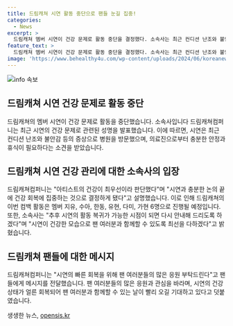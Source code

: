 ```yaml
---
title: 드림캐쳐 시연 활동 중단으로 팬들 눈길 집중!
categories:
  - News
excerpt: >
  드림캐쳐 멤버 시연이 건강 문제로 활동 중단을 결정했다. 소속사는 최근 컨디션 난조와 불안감 등으로 병원을 방문한 후, 충분한 휴식과 안정이 필요하다는 소견을 받았다고 전했다. 드림캐쳐는 이에 따라 이번 컴백 활동은 6인조로 진행되며, 시연의 빠른 회복을 위해 팬들의 많은 응원을 부탁드린다고 덧붙였다. 팬들의 기다림 속에 그녀의 건강한 모습으로 함께할 수 있기를 기대한다.
feature_text: >
  드림캐쳐 멤버 시연이 건강 문제로 활동 중단을 결정했다. 소속사는 최근 컨디션 난조와 불안감 등으로 병원을 방문한 후, 충분한 휴식과 안정이 필요하다는 소견을 받았다고 전했다. 드림캐쳐는 이에 따라 이번 컴백 활동은 6인조로 진행되며, 시연의 빠른 회복을 위해 팬들의 많은 응원을 부탁드린다고 덧붙였다. 팬들의 기다림 속에 그녀의 건강한 모습으로 함께할 수 있기를 기대한다.
image: 'https://www.behealthy4u.com/wp-content/uploads/2024/06/koreanews.jpg'
---
```


<p><img src="https://www.behealthy4u.com/wp-content/uploads/2024/06/koreanews.jpg" alt="info 속보" /></p>

<h2 data-ke-size="size26">드림캐쳐 시연 건강 문제로 활동 중단</h2>

<p data-ke-size="size16">드림캐쳐의 멤버 시연이 건강 문제로 활동을 중단했습니다. 소속사입니다 드림캐쳐컴퍼니는 최근 시연의 건강 문제로 관련된 성명을 발표했습니다. 이에 따르면, 시연은 최근 컨디션 난조와 불안감 등의 증상으로 병원을 방문했으며, 의료진으로부터 충분한 안정과 휴식이 필요하다는 소견을 받았습니다.</p>

<h2 data-ke-size="size26">드림캐쳐 시연 건강 관리에 대한 소속사의 입장</h2>

<p data-ke-size="size16">드림캐쳐컴퍼니는 "아티스트의 건강이 최우선이라 판단했다"며 "시연과 충분한 논의 끝에 건강 회복에 집중하는 것으로 결정하게 됐다"고 설명했습니다. 이로 인해 드림캐쳐의 이번 컴백 활동은 멤버 지유, 수아, 한동, 유현, 다미, 가현 6명으로 진행될 예정입니다. 또한, 소속사는 "추후 시연의 활동 복귀가 가능한 시점이 되면 다시 안내해 드리도록 하겠다"며 "시연이 건강한 모습으로 팬 여러분과 함께할 수 있도록 최선을 다하겠다"고 밝혔습니다.</p>

<h2 data-ke-size="size26">드림캐쳐 팬들에 대한 메시지</h2>

<p data-ke-size="size16">드림캐쳐컴퍼니는 "시연의 빠른 회복을 위해 팬 여러분들의 많은 응원 부탁드린다"고 팬들에게 메시지를 전달했습니다. 팬 여러분들의 많은 응원과 관심을 바라며, 시연의 건강 상태가 얼른 회복되어 팬 여러분과 함께할 수 있는 날이 빨리 오길 기대하고 있다고 덧붙였습니다.</p>
생생한 뉴스, <a href="https://opensis.kr" rel="dofollow">opensis.kr</a>


